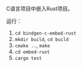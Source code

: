 C语言项目中嵌入Rust项目。

运行：
1. `cd bindgen-c-embed-rust`
2. `mkdir build`, `cd build`
3. `cmake ..`, `make`
4. `cd embed-rust`
5. `cargo test`